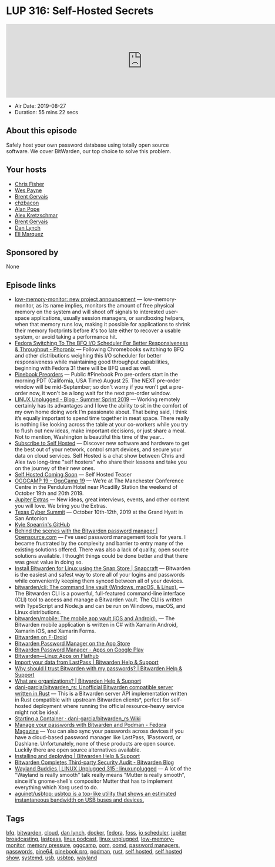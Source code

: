 # LUP 316: Self-Hosted Secrets

<iframe src="https://player.fireside.fm/v2/RUkczH-V+FlTkAx2T?theme=dark" width="740" height="200" frameborder="0" scrolling="no"></iframe>

* Air Date: 2019-08-27
* Duration: 55 mins 22 secs

## About this episode

Safely host your own password database using totally open source software. We cover BitWarden, our top choice to solve this problem.

## Your hosts
* [Chris Fisher](https://linuxunplugged.com/hosts/chrislas)
* [Wes Payne](https://linuxunplugged.com/hosts/wes)
* [Brent Gervais](https://linuxunplugged.com/hosts/brent)
* [chzbacon](https://linuxunplugged.com/hosts/chzbacon)
* [Alan Pope](https://linuxunplugged.com/guests/alanpope)
* [Alex Kretzschmar](https://linuxunplugged.com/guests/alexktz)
* [Brent Gervais](https://linuxunplugged.com/guests/brentgervais)
* [Dan Lynch](https://linuxunplugged.com/guests/dan-lynch)
* [Ell Marquez](https://linuxunplugged.com/guests/ell)

## Sponsored by

None



## Episode links

  * [low-memory-monitor: new project announcement](http://www.hadess.net/2019/08/low-memory-monitor-new-project.html "low-memory-monitor: new project announcement") — low-memory-monitor, as its name implies, monitors the amount of free physical memory on the system and will shoot off signals to interested user-space applications, usually session managers, or sandboxing helpers, when that memory runs low, making it possible for applications to shrink their memory footprints before it's too late either to recover a usable system, or avoid taking a performance hit. 
  * [Fedora Switching To The BFQ I/O Scheduler For Better Responsiveness & Throughput - Phoronix](https://www.phoronix.com/scan.php?page=news_item&px=Fedora-Switching-To-BFQ "Fedora Switching To The BFQ I/O Scheduler For Better Responsiveness & Throughput - Phoronix") — Following Chromebooks switching to BFQ and other distributions weighing this I/O scheduler for better responsiveness while maintaining good throughput capabilities, beginning with Fedora 31 there will be BFQ used as well. 
  * [Pinebook Preorders](https://twitter.com/thepine64/status/1165408809621368833 "Pinebook Preorders") — Public #Pinebook Pro pre-orders start in the morning PDT (California, USA Time) August 25. The NEXT pre-order window will be mid-September; so don't worry if you won't get a pre-order now, it won't be a long wait for the next pre-order window.
  * [LINUX Unplugged - Blog - Summer Sprint 2019](https://linuxunplugged.com/articles/summer-sprint-2019 "LINUX Unplugged - Blog - Summer Sprint 2019") — Working remotely certainly has its advantages and I love the ability to sit in the comfort of my own home doing work I’m passionate about. That being said, I think it’s equally important to spend time together in meat space. There really is nothing like looking across the table at your co-workers while you try to flush out new ideas, make important decisions, or just share a meal. Not to mention, Washington is beautiful this time of the year...
  * [Subscribe to Self Hosted](https://selfhosted.show/subscribe "Subscribe to Self Hosted") — Discover new software and hardware to get the best out of your network, control smart devices, and secure your data on cloud services. Self Hosted is a chat show between Chris and Alex two long-time "self hosters" who share their lessons and take you on the journey of their new ones.
  * [Self Hosted Coming Soon](https://selfhosted.show/0 "Self Hosted Coming Soon") — Self Hosted Teaser
  * [OGGCAMP 19 - OggCamp 19](https://oggcamp.org/ "OGGCAMP 19 - OggCamp 19") — We’re at The Manchester Conference Centre in the Pendulum Hotel near Picadilly Station the weekend of October 19th and 20th 2019. 
  * [Jupiter Extras](https://extras.show/ "Jupiter Extras") — New ideas, great interviews, events, and other content you will love. We bring you the Extras. 
  * [Texas Cyber Summit](https://www.texascybersummit.org/ "Texas Cyber Summit") — October 10th-12th, 2019 at the Grand Hyatt in San Antonion
  * [Kyle Spearrin's GitHub](https://github.com/kspearrin "Kyle Spearrin's GitHub")
  * [Behind the scenes with the Bitwarden password manager | Opensource.com](https://opensource.com/article/18/3/behind-scenes-bitwarden "Behind the scenes with the Bitwarden password manager | Opensource.com") — I've used password management tools for years. I became frustrated by the complexity and barrier to entry many of the existing solutions offered. There was also a lack of quality, open source solutions available. I thought things could be done better and that there was great value in doing so. 
  * [Install Bitwarden for Linux using the Snap Store | Snapcraft](https://snapcraft.io/bitwarden "Install Bitwarden for Linux using the Snap Store | Snapcraft") — Bitwarden is the easiest and safest way to store all of your logins and passwords while conveniently keeping them synced between all of your devices. 
  * [bitwarden/cli: The command line vault (Windows, macOS, & Linux).](https://github.com/bitwarden/cli "bitwarden/cli: The command line vault \(Windows, macOS, & Linux\).") — The Bitwarden CLI is a powerful, full-featured command-line interface (CLI) tool to access and manage a Bitwarden vault. The CLI is written with TypeScript and Node.js and can be run on Windows, macOS, and Linux distributions. 
  * [bitwarden/mobile: The mobile app vault (iOS and Android).](https://github.com/bitwarden/mobile "bitwarden/mobile: The mobile app vault \(iOS and Android\).") — The Bitwarden mobile application is written in C# with Xamarin Android, Xamarin iOS, and Xamarin Forms. 
  * [Bitwarden on F-Droid](https://mobileapp.bitwarden.com/fdroid/ "Bitwarden on F-Droid")
  * [‎Bitwarden Password Manager on the App Store](https://apps.apple.com/us/app/bitwarden-password-manager/id1137397744 "‎Bitwarden Password Manager on the App Store")
  * [Bitwarden Password Manager - Apps on Google Play](https://play.google.com/store/apps/details?id=com.x8bit.bitwarden&hl=en_US "Bitwarden Password Manager - Apps on Google Play")
  * [Bitwarden—Linux Apps on Flathub](https://flathub.org/apps/details/com.bitwarden.desktop "Bitwarden—Linux Apps on Flathub")
  * [Import your data from LastPass | Bitwarden Help & Support](https://help.bitwarden.com/article/import-from-lastpass/ "Import your data from LastPass | Bitwarden Help & Support")
  * [Why should I trust Bitwarden with my passwords? | Bitwarden Help & Support](https://help.bitwarden.com/article/why-should-i-trust-bitwarden/ "Why should I trust Bitwarden with my passwords? | Bitwarden Help & Support")
  * [What are organizations? | Bitwarden Help & Support](https://help.bitwarden.com/article/what-is-an-organization/ "What are organizations? | Bitwarden Help & Support")
  * [dani-garcia/bitwarden_rs: Unofficial Bitwarden compatible server written in Rust](https://github.com/dani-garcia/bitwarden_rs "dani-garcia/bitwarden_rs: Unofficial Bitwarden compatible server written in Rust") — This is a Bitwarden server API implementation written in Rust compatible with upstream Bitwarden clients*, perfect for self-hosted deployment where running the official resource-heavy service might not be ideal. 
  * [Starting a Container · dani-garcia/bitwarden_rs Wiki](https://github.com/dani-garcia/bitwarden_rs/wiki/Starting-a-Container "Starting a Container · dani-garcia/bitwarden_rs Wiki")
  * [Manage your passwords with Bitwarden and Podman - Fedora Magazine](https://fedoramagazine.org/manage-your-passwords-with-bitwarden-and-podman/ "Manage your passwords with Bitwarden and Podman - Fedora Magazine") — You can also sync your passwords across devices if you have a cloud-based password manager like LastPass, 1Password, or Dashlane. Unfortunately, none of these products are open source. Luckily there are open source alternatives available. 
  * [Installing and deploying | Bitwarden Help & Support](https://help.bitwarden.com/article/install-on-premise/ "Installing and deploying | Bitwarden Help & Support")
  * [Bitwarden Completes Third-party Security Audit - Bitwarden Blog](https://blog.bitwarden.com/bitwarden-completes-third-party-security-audit-c1cc81b6d33 "Bitwarden Completes Third-party Security Audit - Bitwarden Blog")
  * [Wayland Buddies | LINUX Unplugged 315 : linuxunplugged](https://www.reddit.com/r/linuxunplugged/comments/ctijdh/wayland_buddies_linux_unplugged_315/ "Wayland Buddies | LINUX Unplugged 315 : linuxunplugged") — A lot of the "Wayland is really smooth" talk really means "Mutter is really smooth", since it's gnome-shell's compositor Mutter that has to implement everything which Xorg used to do. 
  * [aguinet/usbtop: usbtop is a top-like utility that shows an estimated instantaneous bandwidth on USB buses and devices.](https://github.com/aguinet/usbtop "aguinet/usbtop: usbtop is a top-like utility that shows an estimated instantaneous bandwidth on USB buses and devices.")



## Tags

[bfq](https://linuxunplugged.com/tags/bfq), [bitwarden](https://linuxunplugged.com/tags/bitwarden), [cloud](https://linuxunplugged.com/tags/cloud), [dan lynch](https://linuxunplugged.com/tags/dan%20lynch), [docker](https://linuxunplugged.com/tags/docker), [fedora](https://linuxunplugged.com/tags/fedora), [foss](https://linuxunplugged.com/tags/foss), [io scheduler](https://linuxunplugged.com/tags/io%20scheduler), [jupiter broadcasting](https://linuxunplugged.com/tags/jupiter%20broadcasting), [lastpass](https://linuxunplugged.com/tags/lastpass), [linux podcast](https://linuxunplugged.com/tags/linux%20podcast), [linux unplugged](https://linuxunplugged.com/tags/linux%20unplugged), [low-memory-monitor](https://linuxunplugged.com/tags/low-memory-monitor), [memory pressure](https://linuxunplugged.com/tags/memory%20pressure), [oggcamp](https://linuxunplugged.com/tags/oggcamp), [oom](https://linuxunplugged.com/tags/oom), [oomd](https://linuxunplugged.com/tags/oomd), [password managers](https://linuxunplugged.com/tags/password%20managers), [passwords](https://linuxunplugged.com/tags/passwords), [pine64](https://linuxunplugged.com/tags/pine64), [pinebook pro](https://linuxunplugged.com/tags/pinebook%20pro), [podman](https://linuxunplugged.com/tags/podman), [rust](https://linuxunplugged.com/tags/rust), [self hosted](https://linuxunplugged.com/tags/self%20hosted), [self hosted show](https://linuxunplugged.com/tags/self%20hosted%20show), [systemd](https://linuxunplugged.com/tags/systemd), [usb](https://linuxunplugged.com/tags/usb), [usbtop](https://linuxunplugged.com/tags/usbtop), [wayland](https://linuxunplugged.com/tags/wayland)